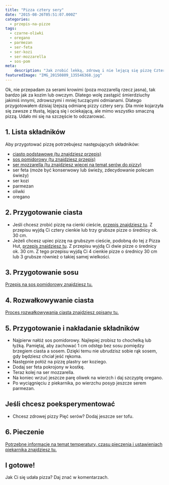 ```yaml
---
title: "Pizza cztery sery"
date: "2015-08-26T05:51:07.000Z"
categories: 
  - przepis-na-pizze
tags: 
  - czarne-oliwki
  - oregano
  - parmezan
  - ser-feta
  - ser-kozi
  - ser-mozzarella
  - sos-pom
meta: 
    description: "Jak zrobić lekką, zdrową i nie lejącą się pizzę Cztery sery? Oto gotowy przepis. Proponuję ser kozi i owczy, które dostaniesz w każdym dyskoncie."
featuredImage: "IMG_20150809_135546368.jpg"
---
```


Ok, nie przepadam za serami krowimi (poza mozzarellą rzecz jasna), tak bardzo jak za kozim lub owczym. Dlatego wolę zastąpić śmierdziuchy jakimiś innymi, zdrowszymi i mniej tuczącymi odmianami. Dlatego przygotowałem dzisiaj lżejszą odmianę pizzy cztery sery. Dla mnie kojarzyła się zawsze z tłustą, lejącą się i ociekającą, ale mimo wszystko smaczną pizzą. Udało mi się na szczęście to odczarować.

## 1\. Lista składników

Aby przygotować pizzę potrzebujesz następujących składników:

- <a title="Przepis na ciasto podstawowe" href="/przepis-na-ciasto-na-pizze/">ciasto podstawowe (tu znajdziesz przepis)</a>
- <a title="Przepis na sos pomidorowy" href="/sos-pomidorowy/">sos pomidorowy (tu znajdziesz przepis)</a>
- <a title="Ser do pizzy" href="/jaki-ser-wybrac-do-pizzy/">ser mozzarella (tu znajdziesz więcej na temat serów do pizzy)</a>
- ser feta (może być konserwowy lub świeży, zdecydowanie polecam świeży)
- ser kozi
- parmezan
- oliwki
- oregano

## 2\. Przygotowanie ciasta

- Jeśli chcesz zrobić pizzę na cienki cieście, <a title="Przepis na ciasto podstawowe" href="/przepis-na-ciasto-na-pizze/">przepis znajdziesz tu</a>. Z przepisu wyjdą Ci cztery cienkie lub trzy grubsze pizze o średnicy ok. 30 cm.
- Jeżeli chcesz upiec pizzę na grubszym cieście, podobną do tej z Pizza Hut, <a title="Przepis na pizzę na grubym cieście" href="/jak-zrobic-ciasto-na-pizze-jak-w-pizza-hut/">przepis znajdziesz tu</a>. Z przepisu wyjdą Ci dwie pizze o średnicy ok. 30 cm. Z tego przepisu wyjdą Ci 4 cienkie pizze o średnicy 30 cm lub 3 grubsze również o takiej samej wielkości.

## 3\. Przygotowanie sosu

<a title="Przepis na sos pomidorowy" href="/sos-pomidorowy/">Przepis na sos pomidorowy znajdziesz tu.</a>

## 4\. Rozwałkowywanie ciasta

<a title="Rozwałkowywanie ciasta" href="/jak-walkowac-ciasto-pizzy/">Proces rozwałkowywania ciasta znajdziesz opisany tu.</a>

## 5\. Przygotowanie i nakładanie składników

- Najpierw nałóż sos pomidorowy. Najlepiej zrobisz to chochelką lub łyżką. Pamiętaj, aby zachować 1 cm odstęp bez sosu pomiędzy brzegiem ciasta a sosem. Dzięki temu nie ubrudzisz sobie rąk sosem, gdy będziesz chciał jeść rękoma.
- Następnie połóż na pizzę plastry ser koziego.
- Dodaj ser feta pokrojony w kostkę.
- Teraz kolej na ser mozzarella.
- Na koniec wrzuć jeszcze parę oliwek na wierzch i daj szczyptę oregano.
- Po wyciągnięciu z piekarnika, po wierzchu posyp jeszcze serem parmezan.

## Jeśli chcesz poeksperymentować

- Chcesz zdrowej pizzy Pięć serów? Dodaj jeszcze ser tofu.

## 6\. Pieczenie

<a title="Jak ustawić piekarnik do pieczenia pizzy" href="/jak-ustawic-piekarnik-pieczenia-pizzy/">Potrzebne informacje na temat temperatury, czasu pieczenia i ustawieniach piekarnika znajdziesz tu.</a>

## I gotowe!

Jak Ci się udała pizza? Daj znać w komentarzach.
